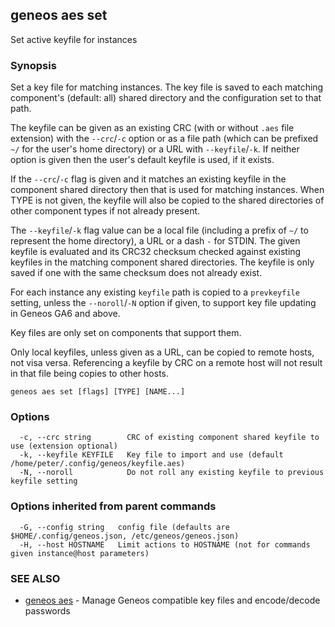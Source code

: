 ## geneos aes set

Set active keyfile for instances

### Synopsis


Set a key file for matching instances. The key file is saved to each
matching component's (default: all) shared directory and the
configuration set to that path.

The keyfile can be given as an existing CRC (with or without `.aes`
file extension) with the `--crc`/`-c` option or as a file path (which
can be prefixed `~/` for the user's home directory) or a URL with
`--keyfile`/`-k`. If neither option is given then the user's default
keyfile is used, if it exists.

If the `--crc`/`-c` flag is given and it matches an existing
keyfile in the component shared directory then that is used for
matching instances. When TYPE is not given, the keyfile will also be
copied to the shared directories of other component types if not
already present.

The `--keyfile`/`-k` flag value can be a local file (including a
prefix of `~/` to represent the home directory), a URL or a dash `-`
for STDIN. The given keyfile is evaluated and its CRC32 checksum
checked against existing keyfiles in the matching component shared
directories. The keyfile is only saved if one with the same checksum
does not already exist. 

For each instance any existing `keyfile` path is copied to a
`prevkeyfile` setting, unless the `--noroll`/`-N` option if given, to
support key file updating in Geneos GA6 and above.

Key files are only set on components that support them.

Only local keyfiles, unless given as a URL, can be copied to remote
hosts, not visa versa. Referencing a keyfile by CRC on a remote host
will not result in that file being copies to other hosts.





```
geneos aes set [flags] [TYPE] [NAME...]
```

### Options

```
  -c, --crc string        CRC of existing component shared keyfile to use (extension optional)
  -k, --keyfile KEYFILE   Key file to import and use (default /home/peter/.config/geneos/keyfile.aes)
  -N, --noroll            Do not roll any existing keyfile to previous keyfile setting
```

### Options inherited from parent commands

```
  -G, --config string   config file (defaults are $HOME/.config/geneos.json, /etc/geneos/geneos.json)
  -H, --host HOSTNAME   Limit actions to HOSTNAME (not for commands given instance@host parameters)
```

### SEE ALSO

* [geneos aes](geneos_aes.md)	 - Manage Geneos compatible key files and encode/decode passwords

